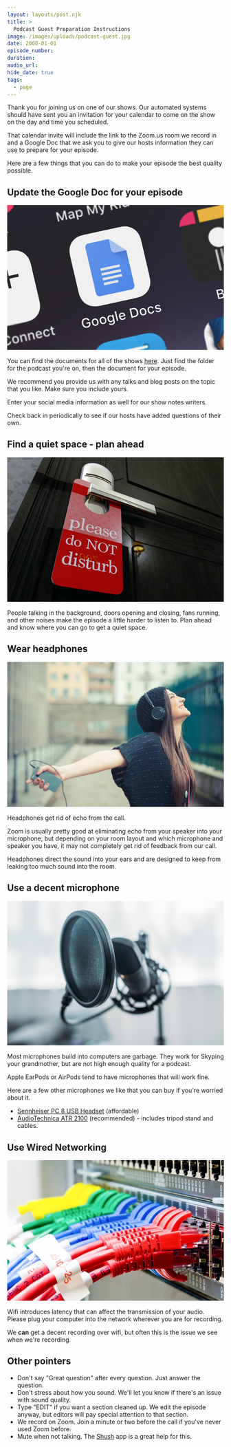 ```yaml
---
layout: layouts/post.njk
title: >
  Podcast Guest Preparation Instructions
image: /images/uploads/podcast-guest.jpg
date: 2000-01-01
episode_number:
duration:
audio_url:
hide_date: true
tags:
  - page
---
```


Thank you for joining us on one of our shows. Our automated systems should have sent you an invitation for your calendar to come on the show on the day and time you scheduled.

That calendar invite will include the link to the Zoom.us room we record in and a Google Doc that we ask you to give our hosts information they can use to prepare for your episode.

Here are a few things that you can do to make your episode the best quality possible.

## Update the Google Doc for your episode

![Google Doc](/images/uploads/google_docs.jpg)

You can find the documents for all of the shows [here](https://drive.google.com/open?id=0B2f-VxUxJneccFM2eXRPaFhUdXc). Just find the folder for the podcast you're on, then the document for your episode.

We recommend you provide us with any talks and blog posts on the topic that you like. Make sure you include yours.

Enter your social media information as well for our show notes writers.

Check back in periodically to see if our hosts have added questions of their own.

## Find a quiet space - plan ahead

![Do Not Disturb Sign](/images/uploads/do-not-disturb.jpg)

People talking in the background, doors opening and closing, fans running, and other noises make the episode a little harder to listen to. Plan ahead and know where you can go to get a quiet space.

## Wear headphones

![Woman wearing headphones](/images/uploads/crazy-headphones.jpg)

Headphones get rid of echo from the call.

Zoom is usually pretty good at eliminating echo from your speaker into your microphone, but depending on your room layout and which microphone and speaker you have, it may not completely get rid of feedback from our call.

Headphones direct the sound into your ears and are designed to keep from leaking too much sound into the room.

## Use a decent microphone

![Recording microphone](/images/uploads/recording-microphone.jpg)

Most microphones build into computers are garbage. They work for Skyping your grandmother, but are not high enough quality for a podcast.

Apple EarPods or AirPods tend to have microphones that will work fine.

Here are a few other microphones we like that you can buy if you're worried about it.

* [Sennheiser PC 8 USB Headset](https://amzn.to/2kjkM1R) (affordable)
* [AudioTechnica ATR 2100](https://amzn.to/2likbNZ) (recommended) - includes tripod stand and cables.

## Use Wired Networking

![Network switch](/images/uploads/networking.jpg)

Wifi introduces latency that can affect the transmission of your audio. Please plug your computer into the network wherever you are for recording.

We **can** get a decent recording over wifi, but often this is the issue we see when we're recording.

## Other pointers

* Don't say "Great question" after every question. Just answer the question.
* Don't stress about how you sound. We'll let you know if there's an issue with sound quality.
* Type "EDIT" if you want a section cleaned up. We edit the episode anyway, but editors will pay special attention to that section.
* We record on Zoom. Join a minute or two before the call if you've never used Zoom before.
* Mute when not talking. The [Shush](https://mizage.com/shush/) app is a great help for this.
